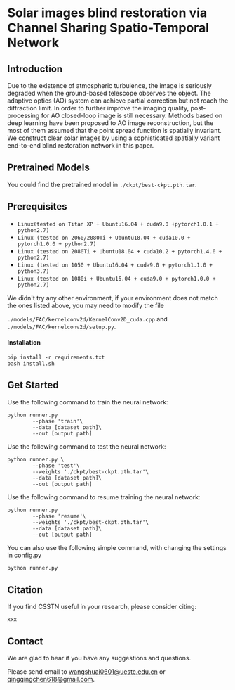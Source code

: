 # Solar images blind restoration via Channel Sharing Spatio-Temporal Network

## Introduction

Due to the existence of atmospheric turbulence, the image is seriously degraded when the ground-based telescope observes
the object. The adaptive optics (AO) system can achieve partial correction but not reach the diffraction limit. In order to further
improve the imaging quality, post-processing for AO closed-loop image is still necessary. Methods based on deep learning have
been proposed to AO image reconstruction, but the most of them assumed that the point spread function is spatially invariant. We construct clear solar images by using a sophisticated spatially variant end-to-end blind restoration network in this paper.

## Pretrained Models

You could find the pretrained model in `./ckpt/best-ckpt.pth.tar`. 

## Prerequisites

- `Linux(tested on Titan XP + Ubuntu16.04 + cuda9.0 +pytorch1.0.1 + python2.7)`
- `Linux (tested on 2060/2080Ti + Ubuntu18.04 + cuda10.0 + pytorch1.0.0 + python2.7)`
- `Linux (tested on 2080Ti + Ubuntu18.04 + cuda10.2 + pytorch1.4.0 + python2.7)`
- `Linux (tested on 1050 + Ubuntu16.04 + cuda9.0 + pytorch1.1.0 + python3.7)`
- `Linux (tested on 1080i + Ubuntu16.04 + cuda9.0 + pytorch1.0.0 + python2.7)`

We didn't try any other environment,  if your environment does not match the ones listed above,  you may need to modify the file  

`./models/FAC/kernelconv2d/KernelConv2D_cuda.cpp` and `./models/FAC/kernelconv2d/setup.py`.

#### Installation

```
pip install -r requirements.txt
bash install.sh
```

## Get Started

Use the following command to train the neural network:

```
python runner.py 
        --phase 'train'\
        --data [dataset path]\
        --out [output path]
```

Use the following command to test the neural network:

```
python runner.py \
        --phase 'test'\
        --weights './ckpt/best-ckpt.pth.tar'\
        --data [dataset path]\
        --out [output path]
```
Use the following command to resume training the neural network:

```
python runner.py 
        --phase 'resume'\
        --weights './ckpt/best-ckpt.pth.tar'\
        --data [dataset path]\
        --out [output path]
```
You can also use the following simple command, with changing the settings in config.py

```bash
python runner.py
```

## Citation
If you find CSSTN useful in your research, please consider citing:

```
xxx
```

## Contact

We are glad to hear if you have any suggestions and questions.

Please send email to wangshuai0601@uestc.edu.cn or qingqingchen618@gmail.com.